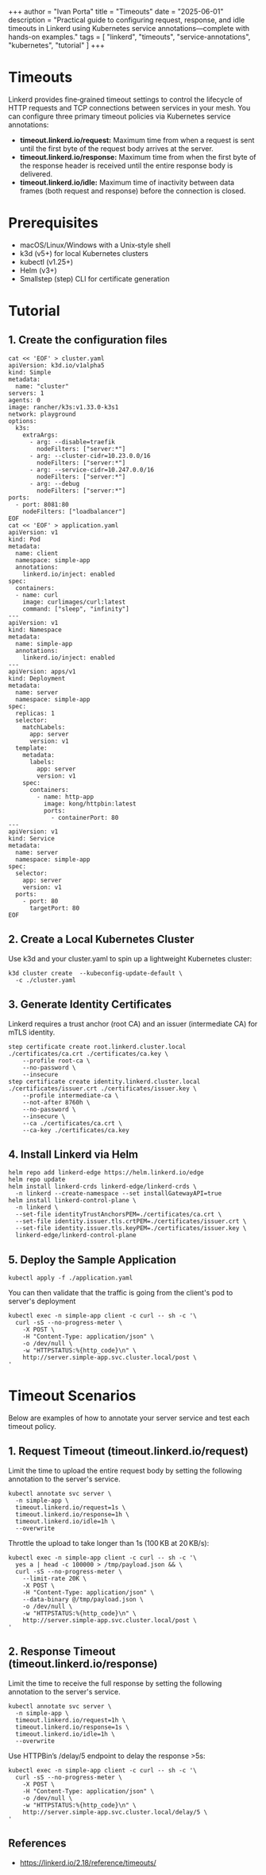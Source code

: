 +++
author = "Ivan Porta"
title = "Timeouts"
date = "2025-06-01"
description = "Practical guide to configuring request, response, and idle timeouts in Linkerd using Kubernetes service annotations—complete with hands-on examples."
tags = [
  "linkerd",
  "timeouts",
  "service-annotations",
  "kubernetes",
  "tutorial"
]
+++

# Timeouts

Linkerd provides fine‑grained timeout settings to control the lifecycle of HTTP requests and TCP connections between services in your mesh. You can configure three primary timeout policies via Kubernetes service annotations:

- **timeout.linkerd.io/request:** Maximum time from when a request is sent until the first byte of the request body arrives at the server.
- **timeout.linkerd.io/response:** Maximum time from when the first byte of the response header is received until the entire response body is delivered.
- **timeout.linkerd.io/idle:** Maximum time of inactivity between data frames (both request and response) before the connection is closed.

# Prerequisites

- macOS/Linux/Windows with a Unix‑style shell
- k3d (v5+) for local Kubernetes clusters
- kubectl (v1.25+)
- Helm (v3+)
- Smallstep (step) CLI for certificate generation

# Tutorial

## 1. Create the configuration files

```
cat << 'EOF' > cluster.yaml
apiVersion: k3d.io/v1alpha5
kind: Simple
metadata:
  name: "cluster"
servers: 1
agents: 0
image: rancher/k3s:v1.33.0-k3s1
network: playground
options:
  k3s:
    extraArgs:
      - arg: --disable=traefik
        nodeFilters: ["server:*"]
      - arg: --cluster-cidr=10.23.0.0/16
        nodeFilters: ["server:*"]
      - arg: --service-cidr=10.247.0.0/16
        nodeFilters: ["server:*"]
      - arg: --debug
        nodeFilters: ["server:*"]
ports:
  - port: 8081:80
    nodeFilters: ["loadbalancer"]
EOF
cat << 'EOF' > application.yaml
apiVersion: v1
kind: Pod
metadata:
  name: client
  namespace: simple-app
  annotations:
    linkerd.io/inject: enabled
spec:
  containers:
  - name: curl
    image: curlimages/curl:latest
    command: ["sleep", "infinity"]
---
apiVersion: v1
kind: Namespace
metadata:
  name: simple-app
  annotations:
    linkerd.io/inject: enabled
---
apiVersion: apps/v1
kind: Deployment
metadata:
  name: server
  namespace: simple-app
spec:
  replicas: 1
  selector:
    matchLabels:
      app: server
      version: v1
  template:
    metadata:
      labels:
        app: server
        version: v1
    spec:
      containers:
        - name: http-app
          image: kong/httpbin:latest
          ports:
            - containerPort: 80
---
apiVersion: v1
kind: Service
metadata:
  name: server
  namespace: simple-app
spec:
  selector:
    app: server
    version: v1
  ports:
    - port: 80
      targetPort: 80
EOF
```

## 2. Create a Local Kubernetes Cluster

Use k3d and your cluster.yaml to spin up a lightweight Kubernetes cluster:

```
k3d cluster create  --kubeconfig-update-default \
  -c ./cluster.yaml
```

## 3. Generate Identity Certificates

Linkerd requires a trust anchor (root CA) and an issuer (intermediate CA) for mTLS identity.

```
step certificate create root.linkerd.cluster.local ./certificates/ca.crt ./certificates/ca.key \
    --profile root-ca \
    --no-password \
    --insecure
step certificate create identity.linkerd.cluster.local ./certificates/issuer.crt ./certificates/issuer.key \
    --profile intermediate-ca \
    --not-after 8760h \
    --no-password \
    --insecure \
    --ca ./certificates/ca.crt \
    --ca-key ./certificates/ca.key
```

## 4. Install Linkerd via Helm

```
helm repo add linkerd-edge https://helm.linkerd.io/edge
helm repo update
helm install linkerd-crds linkerd-edge/linkerd-crds \
  -n linkerd --create-namespace --set installGatewayAPI=true
helm install linkerd-control-plane \
  -n linkerd \
  --set-file identityTrustAnchorsPEM=./certificates/ca.crt \
  --set-file identity.issuer.tls.crtPEM=./certificates/issuer.crt \
  --set-file identity.issuer.tls.keyPEM=./certificates/issuer.key \
  linkerd-edge/linkerd-control-plane
```

## 5. Deploy the Sample Application

```
kubectl apply -f ./application.yaml
```

You can then validate that the traffic is going from the client's pod to server's deployment

```
kubectl exec -n simple-app client -c curl -- sh -c '\
  curl -sS --no-progress-meter \
    -X POST \
    -H "Content-Type: application/json" \
    -o /dev/null \
    -w "HTTPSTATUS:%{http_code}\n" \
    http://server.simple-app.svc.cluster.local/post \
'
```

# Timeout Scenarios

Below are examples of how to annotate your server service and test each timeout policy.

## 1. Request Timeout (timeout.linkerd.io/request)

Limit the time to upload the entire request body by setting the following annotation to the server's service.

```
kubectl annotate svc server \
  -n simple-app \
  timeout.linkerd.io/request=1s \
  timeout.linkerd.io/response=1h \
  timeout.linkerd.io/idle=1h \
  --overwrite
```

Throttle the upload to take longer than 1s (100 KB at 20 KB/s):

```
kubectl exec -n simple-app client -c curl -- sh -c '\
  yes a | head -c 100000 > /tmp/payload.json && \
  curl -sS --no-progress-meter \
    --limit-rate 20K \
    -X POST \
    -H "Content-Type: application/json" \
    --data-binary @/tmp/payload.json \
    -o /dev/null \
    -w "HTTPSTATUS:%{http_code}\n" \
    http://server.simple-app.svc.cluster.local/post \
'
```

## 2. Response Timeout (timeout.linkerd.io/response)

Limit the time to receive the full response by setting the following annotation to the server's service.

```
kubectl annotate svc server \
  -n simple-app \
  timeout.linkerd.io/request=1h \
  timeout.linkerd.io/response=1s \
  timeout.linkerd.io/idle=1h \
  --overwrite
```

Use HTTPBin’s /delay/5 endpoint to delay the response >5s:

```
kubectl exec -n simple-app client -c curl -- sh -c '\
  curl -sS --no-progress-meter \
    -X POST \
    -H "Content-Type: application/json" \
    -o /dev/null \
    -w "HTTPSTATUS:%{http_code}\n" \
    http://server.simple-app.svc.cluster.local/delay/5 \
'
```

## References

- https://linkerd.io/2.18/reference/timeouts/